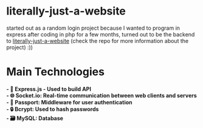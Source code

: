 # literally-just-a-website
started out as a random login project because I wanted to program in express after coding in php for a few months, turned out to be the backend to [literally-just-a-website](https://github.com/dlmpires/literally-just-a-website) (check the repo for more information about the project) :))
<br>

# Main Technologies
<h4 align="left">- 🚀 Express.js - Used to build API <br>- 🌐 Socket.io: Real-time communication between web clients and servers<br>- 🔐 Passport: Middleware for user authentication<br>- 🔒 Bcrypt: Used to hash passwords<br>- 🗃️ MySQL: Database</h4>
